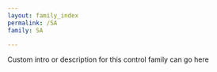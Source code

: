 ```yaml
---
layout: family_index
permalink: /SA
family: SA

---
```

Custom intro or description for this control family can go here